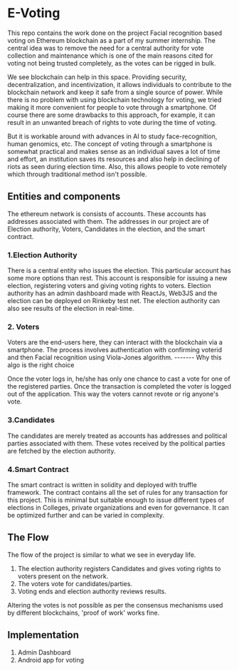 # E-Voting

This repo contains the work done on the project Facial recognition based voting on Ethereum blockchain as a part of my summer internship.
The central idea was to remove the need for a central authority for vote collection and maintenance which is one of the main reasons 
cited for voting not being trusted completely, as the votes can be rigged in bulk.

We see blockchain can help in this space. Providing security, decentralization, and incentivization, it allows individuals to contribute to the blockchain network and keep it safe from a single source of power.
While there is no problem with using blockchain technology for voting, we tried making it more convenient for people to vote through a smartphone.
Of course there are some drawbacks to this approach, for example, it can result in an unwanted breach of rights to vote during the time of voting.

But it is workable around with advances in AI to study face-recognition, human genomics, etc. The concept of voting through a smartphone is somewhat practical and makes 
sense as an individual saves a lot of time and effort, an institution saves its resources and also help in declining of riots as seen during election time.
Also, this allows people to vote remotely which through traditional method isn't possible.

## Entities and components
The ethereum network is consists of accounts. These accounts has addresses associated with them. The addresses in our project are
of Election authority, Voters, Candidates in the election, and the smart contract.


### 1.Election Authority
There is a central entity who issues the election. This particular account has some more options than rest. This account is responsible for issuing a new election, registering voters and giving voting rights to voters.
Election authority has an admin dashboard made with ReactJs, Web3JS and the election can be deployed on Rinkeby test net.
The election authority can also see results of the election in real-time.

### 2. Voters
Voters are the end-users here, they can interact with the blockchain via a smartphone. The process involves authentication with confirming voterid and then  Facial recognition using Viola-Jones algorithm.
------- Why this algo is the right choice

Once the voter logs in, he/she has only one chance to cast a vote for one of the registered parties. Once the transaction is completed the voter is logged out of the application.
This way the voters cannot revote or rig anyone's vote.

### 3.Candidates
The candidates are merely treated as accounts has addresses and political parties associated with them. These votes received by the political parties are fetched by the election authority.


### 4.Smart Contract
The smart contract is written in solidity and deployed with truffle framework. The contract contains all the set of rules for any transaction for this project.
This is minimal but suitable enough to issue different types of elections in Colleges, private organizations and even for governance.
It can be optimized further and can be varied in complexity.

## The Flow
The flow of the project is similar to what we see in everyday life. 
1. The election authority registers Candidates and gives voting rights to voters present on the network.
2. The voters vote for candidates/parties.
3. Voting ends and election authority reviews results.

Altering the votes is not possible as per the consensus mechanisms used by different blockchains, 'proof of work' works fine.

## Implementation
 1. Admin Dashboard
 2. Android app for voting
